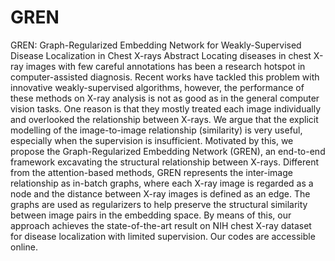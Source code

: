 # GREN
GREN: Graph-Regularized Embedding Network for Weakly-Supervised Disease Localization in Chest X-rays
Abstract
Locating diseases in chest X-ray images with few careful annotations has been a research hotspot in computer-assisted diagnosis. Recent works have tackled this problem with innovative weakly-supervised algorithms, however, the performance of these methods on X-ray analysis is not as good as in the general computer vision tasks. One reason is that they mostly treated each image individually and overlooked the relationship between X-rays. We argue that the explicit modelling of the image-to-image relationship (similarity) is very useful, especially when the supervision is insufficient. Motivated by this, we propose the Graph-Regularized Embedding Network (GREN), an end-to-end framework excavating the structural relationship between X-rays. Different from the attention-based methods, GREN represents the inter-image relationship as in-batch graphs, where each X-ray image is regarded as a node and the distance between X-ray images is defined as an edge. The graphs are used as regularizers to help preserve the structural similarity between image pairs in the embedding space. By means of this, our approach achieves the state-of-the-art result on NIH chest X-ray dataset for disease localization with limited supervision. Our codes are accessible online.
